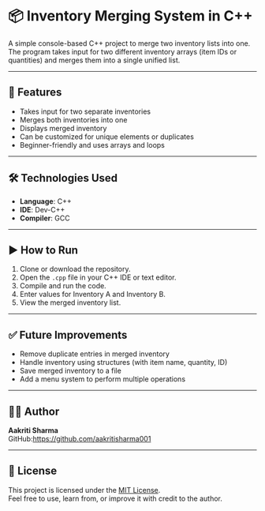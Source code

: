 # 📦 Inventory Merging System in C++

A simple console-based C++ project to merge two inventory lists into one.  
The program takes input for two different inventory arrays (item IDs or quantities) and merges them into a single unified list.

---

## 📜 Features

- Takes input for two separate inventories
- Merges both inventories into one
- Displays merged inventory
- Can be customized for unique elements or duplicates
- Beginner-friendly and uses arrays and loops

---

## 🛠️ Technologies Used

- **Language**: C++
- **IDE**: Dev-C++
- **Compiler**: GCC

---

## ▶️ How to Run

1. Clone or download the repository.
2. Open the `.cpp` file in your C++ IDE or text editor.
3. Compile and run the code.
4. Enter values for Inventory A and Inventory B.
5. View the merged inventory list.

---

## ✅ Future Improvements

- Remove duplicate entries in merged inventory
- Handle inventory using structures (with item name, quantity, ID)
- Save merged inventory to a file
- Add a menu system to perform multiple operations

---

## 🙋‍♀️ Author

**Aakriti Sharma**  
GitHub:https://github.com/aakritisharma001

---

## 📄 License

This project is licensed under the [MIT License](LICENSE).  
Feel free to use, learn from, or improve it with credit to the author.
